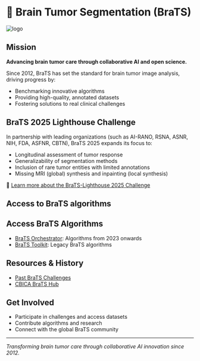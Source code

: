 # 🧠 Brain Tumor Segmentation (BraTS)
<!-- ```
______         _____ _____
| ___ \       |_   _/  ___|
| |_/ /_ __ __ _| | \ `--.
| ___ \ '__/ _` | |  `--. \
| |_/ / | | (_| | | /\__/ /
\____/|_|  \__,_\_/ \____/
   
                                                                                                
``` -->
![logo](logo_2025.png)

## Mission
**Advancing brain tumor care through collaborative AI and open science.**

Since 2012, BraTS has set the standard for brain tumor image analysis, driving progress by:
- Benchmarking innovative algorithms
- Providing high-quality, annotated datasets
- Fostering solutions to real clinical challenges

## BraTS 2025 Lighthouse Challenge
In partnership with leading organizations (such as AI-RANO, RSNA, ASNR, NIH, FDA, ASFNR, CBTN), BraTS 2025 expands its focus to:
- Longitudinal assessment of tumor response
- Generalizability of segmentation methods
- Inclusion of rare tumor entities with limited annotations
- Missing MRI (global) synthesis and inpainting (local synthesis)


🔗 [Learn more about the BraTS-Lighthouse 2025 Challenge](https://www.synapse.org/Synapse:syn64153130/wiki/630130)

## Access to BraTS algorithms

## Access BraTS Algorithms
- [BraTS Orchestrator](https://github.com/BrainLesion/BraTS): Algorithms from 2023 onwards
- [BraTS Toolkit](https://github.com/neuronflow/BraTS-Toolkit): Legacy BraTS algorithms

## Resources & History
- [Past BraTS Challenges](https://www.synapse.org/Synapse:syn53708126/wiki/626320)
- [CBICA BraTS Hub](https://www.med.upenn.edu/cbica/brats/)

## Get Involved
- Participate in challenges and access datasets
- Contribute algorithms and research
- Connect with the global BraTS community

---
*Transforming brain tumor care through collaborative AI innovation since 2012.*
